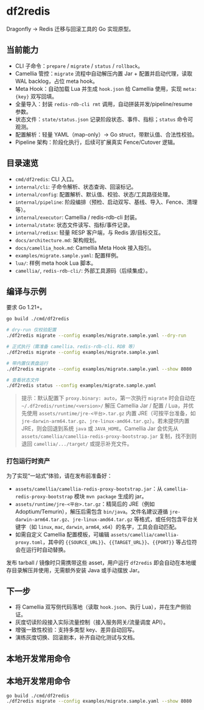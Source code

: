 # df2redis

Dragonfly → Redis 迁移与回滚工具的 Go 实现原型。

## 当前能力
- CLI 子命令：`prepare` / `migrate` / `status` / `rollback`。
- Camellia 管控：`migrate` 流程中自动解压内置 Jar + 配置并启动代理，读取 WAL backlog，占位 meta hook。
- Meta Hook：自动加载 Lua 并生成 `hook.json` 给 Camellia 使用，实现 `meta:{key}` 双写回填。
- 全量导入：封装 `redis-rdb-cli rmt` 调用，自动拼装并发/pipeline/resume 参数。
- 状态文件：`state/status.json` 记录阶段状态、事件、指标；`status` 命令可观测。
- 配置解析：轻量 YAML（map-only）→ Go struct，带默认值、合法性校验。
- Pipeline 架构：阶段化执行，后续可扩展真实 Fence/Cutover 逻辑。

## 目录速览

- `cmd/df2redis`: CLI 入口。
- `internal/cli`: 子命令解析、状态查询、回滚标记。
- `internal/config`: 配置解析、默认值、校验、状态/工具路径处理。
- `internal/pipeline`: 阶段编排（预检、启动双写、基线、导入、Fence、清理等）。
- `internal/executor`: Camellia / redis-rdb-cli 封装。
- `internal/state`: 状态文件读写、指标/事件记录。
- `internal/redisx`: 轻量 RESP 客户端，与 Redis 源/目标交互。
- `docs/architecture.md`: 架构规划。
- `docs/camellia_hook.md`: Camellia Meta Hook 接入指引。
- `examples/migrate.sample.yaml`: 配置样例。
- `lua/`: 样例 meta hook Lua 脚本。
- `camellia/`, `redis-rdb-cli/`: 外部工具源码（后续集成）。

## 编译与示例

要求 Go 1.21+。

```bash
go build ./cmd/df2redis

# dry-run 仅校验配置
./df2redis migrate --config examples/migrate.sample.yaml --dry-run

# 正式执行（需准备 camellia、redis-rdb-cli、RDB 等）
./df2redis migrate --config examples/migrate.sample.yaml

# 带内置仪表盘运行
./df2redis migrate --config examples/migrate.sample.yaml --show 8080

# 查看状态文件
./df2redis status --config examples/migrate.sample.yaml
```

> 提示：默认配置下 `proxy.binary: auto`，第一次执行 `migrate` 时会自动在 `~/.df2redis/runtime/<version>/` 解压 Camellia Jar / 配置 / Lua，并优先使用 `assets/runtime/jre-<平台>.tar.gz` 内置 JRE（可按平台准备，如 `jre-darwin-arm64.tar.gz`、`jre-linux-amd64.tar.gz`）。若未提供内置 JRE，则会回退到系统 `java` 或 `JAVA_HOME`。Camellia Jar 会优先从 `assets/camellia/camellia-redis-proxy-bootstrap.jar` 复制，找不到则退回 `camellia/.../target/` 或提示补充文件。

### 打包运行时资产

为了实现“一站式”体验，请在发布前准备好：

- `assets/camellia/camellia-redis-proxy-bootstrap.jar`：从 `camellia-redis-proxy-bootstrap` 模块 `mvn package` 生成的 jar。
- `assets/runtime/jre-<平台>.tar.gz`：精简后的 JRE（例如 Adoptium/Temurin），解压后需包含 `bin/java`。文件名建议遵循 `jre-darwin-arm64.tar.gz`、`jre-linux-amd64.tar.gz` 等格式，或任何包含平台关键字（如 `linux`, `mac`, `darwin`, `arm64`, `x64`）的名字，工具会自动匹配。
- 如需自定义 Camellia 配置模板，可编辑 `assets/camellia/camellia-proxy.toml`，其中的 `{{SOURCE_URL}}`、`{{TARGET_URL}}`、`{{PORT}}` 等占位符会在运行时自动替换。

发布 tarball / 镜像时只需携带这些 asset，用户运行 `df2redis` 即会自动在本地缓存目录解压并使用，无需额外安装 Java 或手动摆放 Jar。

## 下一步
- 将 Camellia 双写侧代码落地（读取 `hook.json`、执行 Lua），并在生产侧验证。
- 灰度切读阶段接入实际流量控制（接入服务网关/流量调度 API）。
- 增强一致性校验：支持多类型 key、差异自动回写。
- 演练灰度切换、回滚剧本，补齐自动化测试与文档。

## 本地开发常用命令



## 本地开发常用命令

```bash
go build ./cmd/df2redis
./df2redis migrate --config examples/migrate.sample.yaml --show 8080
```

